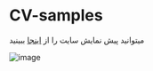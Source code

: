 # CV-samples

میتوانید پیش نمایش سایت را از [اینجا](https://pixelbuddha.net/html/howdy-html-template-free-download) ببینید

![image](https://user-images.githubusercontent.com/87186193/170296984-723f5689-d1ba-45e9-8a03-a6c5d4020ee2.png)
